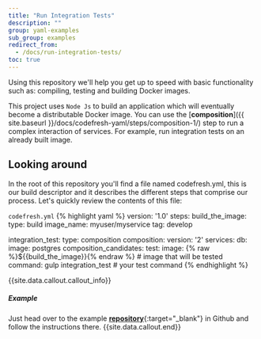 ```yaml
---
title: "Run Integration Tests"
description: ""
group: yaml-examples
sub_group: examples
redirect_from:
  - /docs/run-integration-tests/
toc: true
---
```

Using this repository we'll help you get up to speed with basic functionality such as: compiling, testing and building Docker images.

This project uses `Node Js` to build an application which will eventually become a distributable Docker image.
You can use the [**composition**]({{ site.baseurl }}/docs/codefresh-yaml/steps/composition-1/) step to run a complex interaction of services. For example, run integration tests on an already built image.

## Looking around
In the root of this repository you'll find a file named codefresh.yml, this is our build descriptor and it describes the different steps that comprise our process. Let's quickly review the contents of this file:

  `codefresh.yml`
{% highlight yaml %}
version: '1.0'
steps:
  build_the_image:
    type: build
    image_name: myuser/myservice
    tag: develop
  
  integration_test:
    type: composition
    composition:
      version: '2'
      services:
        db:
          image: postgres
    composition_candidates:
      test:
        image: {% raw %}${{build_the_image}}{% endraw %} # image that will be tested
        command: gulp integration_test # your test command
{% endhighlight %}

{{site.data.callout.callout_info}}
##### Example

Just head over to the example [**repository**](https://github.com/codefreshdemo/cf-example-integration-tests){:target="_blank"} in Github and follow the instructions there. 
{{site.data.callout.end}}
